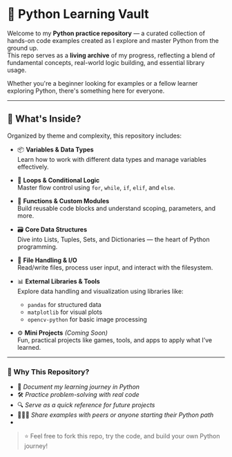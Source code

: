 # 🐍 Python Learning Vault

Welcome to my **Python practice repository** — a curated collection of hands-on code examples created as I explore and master Python from the ground up.  
This repo serves as a **living archive** of my progress, reflecting a blend of fundamental concepts, real-world logic building, and essential library usage.

Whether you're a beginner looking for examples or a fellow learner exploring Python, there's something here for everyone.

---

## 🚀 What's Inside?

Organized by theme and complexity, this repository includes:

- 📦 **Variables & Data Types**  
  Learn how to work with different data types and manage variables effectively.

- 🔁 **Loops & Conditional Logic**  
  Master flow control using `for`, `while`, `if`, `elif`, and `else`.

- 🧮 **Functions & Custom Modules**  
  Build reusable code blocks and understand scoping, parameters, and more.

- 🗃️ **Core Data Structures**  
  Dive into Lists, Tuples, Sets, and Dictionaries — the heart of Python programming.

- 📂 **File Handling & I/O**  
  Read/write files, process user input, and interact with the filesystem.

- 📊 **External Libraries & Tools**  
  Explore data handling and visualization using libraries like:
  - `pandas` for structured data
  - `matplotlib` for visual plots
  - `opencv-python` for basic image processing

- ⚙️ **Mini Projects** *(Coming Soon)*  
  Fun, practical projects like games, tools, and apps to apply what I’ve learned.

---

### 🧠 Why This Repository?

- 📘 *Document my learning journey in Python*
- 🛠 *Practice problem-solving with real code*
- 🔍 *Serve as a quick reference for future projects*
- 🧑‍🤝‍🧑 *Share examples with peers or anyone starting their Python path*
- 
> ⭐ Feel free to fork this repo, try the code, and build your own Python journey!
